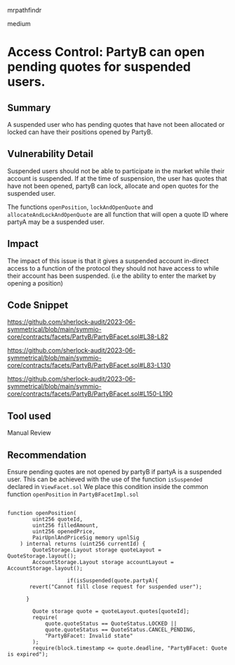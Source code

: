 mrpathfindr

medium

# Access Control: PartyB can open pending quotes for suspended users.

## Summary
A suspended user who has pending quotes that have not been allocated or locked can have their positions opened by PartyB.

## Vulnerability Detail

Suspended users should not be able to participate in the market while their account is suspended. If at the time of suspension, the user has  quotes that have not been opened, partyB can lock, allocate and open quotes for the suspended user. 

The functions `openPosition`, `lockAndOpenQuote` and `allocateAndLockAndOpenQuote` are all function that will open a quote ID where partyA may be a suspended user. 

## Impact

The impact of this issue is that it gives a suspended account in-direct access to a function of the protocol they should not have access to while their account has been suspended. (i.e the ability to enter the market by opening a position) 

## Code Snippet
https://github.com/sherlock-audit/2023-06-symmetrical/blob/main/symmio-core/contracts/facets/PartyB/PartyBFacet.sol#L38-L82

https://github.com/sherlock-audit/2023-06-symmetrical/blob/main/symmio-core/contracts/facets/PartyB/PartyBFacet.sol#L83-L130

https://github.com/sherlock-audit/2023-06-symmetrical/blob/main/symmio-core/contracts/facets/PartyB/PartyBFacet.sol#L150-L190

## Tool used

Manual Review

## Recommendation

Ensure pending quotes are not opened by partyB if partyA is a suspended user. 
This can be achieved with the use of the function `isSuspended` declared in `ViewFacet.sol` We place this condition inside the common function `openPosition` in `PartyBFacetImpl.sol`

```solidity

function openPosition(
        uint256 quoteId,
        uint256 filledAmount,
        uint256 openedPrice,
        PairUpnlAndPriceSig memory upnlSig
    ) internal returns (uint256 currentId) {
        QuoteStorage.Layout storage quoteLayout = QuoteStorage.layout();
        AccountStorage.Layout storage accountLayout = AccountStorage.layout();
        
                   if(isSuspended(quote.partyA){
       revert("Cannot fill close request for suspended user");

      }

        Quote storage quote = quoteLayout.quotes[quoteId];
        require(
            quote.quoteStatus == QuoteStatus.LOCKED ||
            quote.quoteStatus == QuoteStatus.CANCEL_PENDING,
            "PartyBFacet: Invalid state"
        );
        require(block.timestamp <= quote.deadline, "PartyBFacet: Quote is expired");



```



